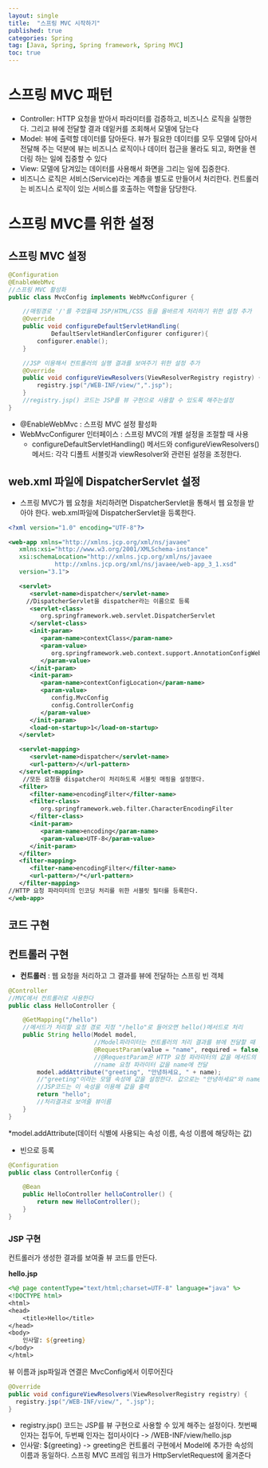 ```yaml
---
layout: single
title:  "스프링 MVC 시작하기"
published: true
categories: Spring
tag: [Java, Spring, Spring framework, Spring MVC]
toc: true
---
```


# 스프링 MVC 패턴 

* Controller: HTTP 요청을 받아서 파라미터를 검증하고, 비즈니스 로직을 실행한다. 그리고 뷰에 전달할 결과 데잍커를 조회해서 모델에 담는다
* Model: 뷰에 출력할 데이터를 담아둔다. 뷰가 필요한 데이터를 모두 모델에 담아서 전달해 주는 덕분에 뷰는 비즈니스 로직이나 데이터 접근을 몰라도 되고, 화면을 렌더링 하는 일에 집중할 수 있다
* View: 모델에 담겨있는 데이터를 사용해서 화면을 그리는 일에 집중한다. 
* 비즈니스 로직은 서비스(Service)라는 계층을 별도로 만들어서 처리한다. 컨트롤러는 비즈니스 로직이 있는 서비스를 호출하는 역할을 담당한다.

# 스프링 MVC를 위한 설정

## 스프링 MVC 설정

```java
@Configuration
@EnableWebMvc
//스프링 MVC 활성화
public class MvcConfig implements WebMvcConfigurer {

    //매핑경로 '/'를 주었을때 JSP/HTML/CSS 등을 올바르게 처리하기 위한 설정 추가
    @Override
    public void configureDefaultServletHandling(
            DefaultServletHandlerConfigurer configurer){
        configurer.enable();
    }

    //JSP 이용해서 컨트롤러의 실행 결과를 보여주기 위한 설정 추가
    @Override
    public void configureViewResolvers(ViewResolverRegistry registry) {
        registry.jsp("/WEB-INF/view/",".jsp");
    }
    //registry.jsp() 코드는 JSP를 뷰 구현으로 사용할 수 있도록 해주는설정
}
```

* @EnableWebMvc : 스프링 MVC 설정 활성화
* WebMvcConfigurer 인터페이스 : 스프링 MVC의 개별 설정을 조절할 때 사용
  * configureDefaultServletHandling() 메서드와 configureViewResolvers() 메서드: 각각 디폴트 서블릿과 viewResolver와 관련된 설정을 조정한다.

##  web.xml 파일에 DispatcherServlet 설정

* 스프링 MVC가 웹 요청을 처리하려면 DispatcherServlet을 통해서 웹 요청을 받아야 한다.  web.xml파일에 DispatcherServlet을 등록한다.

```xml
<?xml version="1.0" encoding="UTF-8"?>

<web-app xmlns="http://xmlns.jcp.org/xml/ns/javaee" 
   xmlns:xsi="http://www.w3.org/2001/XMLSchema-instance"
   xsi:schemaLocation="http://xmlns.jcp.org/xml/ns/javaee 
             http://xmlns.jcp.org/xml/ns/javaee/web-app_3_1.xsd"
   version="3.1">

   <servlet>
      <servlet-name>dispatcher</servlet-name>
     //DispatcherServlet을 dispatcher라는 이름으로 등록
      <servlet-class>
         org.springframework.web.servlet.DispatcherServlet
      </servlet-class>
      <init-param>
         <param-name>contextClass</param-name>
         <param-value>
            org.springframework.web.context.support.AnnotationConfigWebApplicationContext
         </param-value>
      </init-param>
      <init-param>
         <param-name>contextConfigLocation</param-name>
         <param-value>
            config.MvcConfig
            config.ControllerConfig
         </param-value>
      </init-param>
      <load-on-startup>1</load-on-startup>
   </servlet>

   <servlet-mapping>
      <servlet-name>dispatcher</servlet-name>
      <url-pattern>/</url-pattern>
   </servlet-mapping>
	//모든 요청을 dispatcher이 처리하도록 서블릿 매핑을 설정했다.
   <filter>
      <filter-name>encodingFilter</filter-name>
      <filter-class>
         org.springframework.web.filter.CharacterEncodingFilter
      </filter-class>
      <init-param>
         <param-name>encoding</param-name>
         <param-value>UTF-8</param-value>
      </init-param>
   </filter>
   <filter-mapping>
      <filter-name>encodingFilter</filter-name>
      <url-pattern>/*</url-pattern>
   </filter-mapping>
//HTTP 요청 파라미터의 인코딩 처리를 위한 서블릿 필터를 등록한다.
</web-app>
```



## 코드 구현

## 컨트롤러 구현

* **컨트롤러** : 웹 요청을 처리하고 그 결과를 뷰에 전달하는 스프링 빈 객체

```java
@Controller
//MVC에서 컨트롤러로 사용한다
public class HelloController {

    @GetMapping("/hello")
    //메서드가 처리할 요청 경로 지정 "/hello"로 들어오면 hello()메서드로 처리
    public String hello(Model model,
                        //Model파라미터는 컨트롤러의 처리 결과를 뷰에 전달할 때
                        @RequestParam(value = "name", required = false) String name) {
                        //@RequestParam은 HTTP 요청 파라미터의 값을 메서드의 파라미터로 전달 시 사용
                        //name 요청 파라미터 값을 name에 전달
        model.addAttribute("greeting", "안녕하세요, " + name);
        //"greeting"이라는 모델 속성에 값을 설정한다. 값으로는 "안녕하세요"와 name 파라미터의 값을 연결한 문자열을 사용
        //JSP코드는 이 속성을 이용해 값을 출력
        return "hello";
        //처리결과로 보여줄 뷰이름
    }
}
```

*model.addAttribute(데이터 식별에 사용되는 속성 이름, 속성 이름에 해당하는 값)

* 빈으로 등록

```java
@Configuration
public class ControllerConfig {

    @Bean
    public HelloController helloController() {
        return new HelloController();
    }
}
```

### JSP 구현

컨트롤러가 생성한 결과를 보여줄 뷰 코드를 만든다.

**hello.jsp**

```jsp
<%@ page contentType="text/html;charset=UTF-8" language="java" %>
<!DOCTYPE html>
<html>
<head>
    <title>Hello</title>
</head>
<body>
    인사말: ${greeting}
</body>
</html>
```

뷰 이름과 jsp파일과 연결은 MvcConfig에서 이루어진다

```java
@Override
public void configureViewResolvers(ViewResolverRegistry registry) {
  registry.jsp("/WEB-INF/view/", ".jsp");
}
```

* registry.jsp() 코드는 JSP를 뷰 구현으로 사용할 수 있게 해주는 설정이다. 첫번째인자는 접두어, 두번째 인자는 접미사이다 -> /WEB-INF/view/hello.jsp 
* 인사말: ${greeting} -> greeting은 컨트롤러 구현에서 Model에 추가한 속성의 이름과 동일하다. 스프링 MVC 프레임 워크가 HttpServletRequest에 옮겨준다

